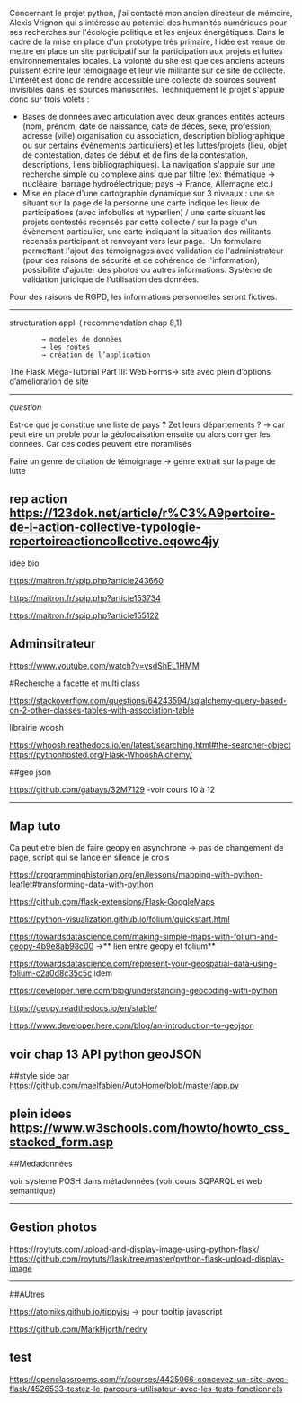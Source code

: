 
Concernant le projet python, j'ai contacté mon ancien directeur de mémoire, Alexis Vrignon qui s'intéresse au potentiel des humanités numériques pour ses recherches sur l'écologie politique et les enjeux énergétiques. Dans le cadre de la mise en place d'un prototype très primaire, l'idée est venue de mettre en place un site participatif sur la participation aux projets et luttes environnementales locales. La volonté du site est que ces anciens acteurs puissent écrire leur témoignage et leur vie militante sur ce site de collecte. L'intérêt est donc de rendre accessible une collecte de sources souvent invisibles dans les sources manuscrites. Techniquement le projet s'appuie donc sur trois volets :

- Bases de données avec articulation avec deux grandes entités acteurs (nom, prénom, date de naissance, date de décès, sexe, profession, adresse (ville),organisation ou association, description bibliographique ou sur certains évènements particuliers) et les luttes/projets (lieu, objet de contestation, dates de début et de fins de la contestation, descriptions, liens bibliographiques). La navigation s'appuie sur une recherche simple ou complexe ainsi que par filtre (ex: thématique -> nucléaire, barrage hydroélectrique; pays -> France, Allemagne etc.)
- Mise en place d'une cartographie dynamique sur 3 niveaux : une se situant sur la page de la personne une carte indique les lieux de participations (avec infobulles et hyperlien) / une carte situant les projets contestés recensés par cette collecte / sur la page d'un évènement particulier, une carte indiquant la situation des militants recensés participant et renvoyant vers leur page.
-Un formulaire permettant l'ajout des témoignages avec validation de l'administrateur (pour des raisons de sécurité et de cohérence de l'information), possibilité d'ajouter des photos ou autres informations. Système de validation juridique de l'utilisation des données.

Pour des raisons de RGPD, les informations personnelles seront fictives.




--------------------------------------------------------------------------------------------------------------------

structuration appli ( recommendation chap 8,1)

			→ modeles de données
			→ les routes
			→ création de l’application

The Flask Mega-Tutorial Part III: Web Forms→ site avec plein d’options d’amelioration de site


---

*question*

Est-ce que je constitue une liste de pays ? Zet leurs départements ? → car peut etre un proble pour la géolocaisation ensuite ou alors corriger les données. Car ces codes peuvent etre noramlisés


Faire un genre de citation de témoignage → genre extrait sur la page de lutte


rep action https://123dok.net/article/r%C3%A9pertoire-de-l-action-collective-typologie-repertoireactioncollective.eqowe4jy
---


idee bio 

https://maitron.fr/spip.php?article243660

https://maitron.fr/spip.php?article153734

https://maitron.fr/spip.php?article155122


## Adminsitrateur

https://www.youtube.com/watch?v=ysdShEL1HMM


#Recherche a facette et multi class

https://stackoverflow.com/questions/64243594/sqlalchemy-query-based-on-2-other-classes-tables-with-association-table

librairie woosh

https://whoosh.reathedocs.io/en/latest/searching.html#the-searcher-object
https://pythonhosted.org/Flask-WhooshAlchemy/


##geo json

https://github.com/gabays/32M7129 -voir cours 10 à 12

---

## Map tuto

Ca peut etre bien de faire geopy en asynchrone -> pas de changement de page, script qui se lance en silence je crois

https://programminghistorian.org/en/lessons/mapping-with-python-leaflet#transforming-data-with-python


https://github.com/flask-extensions/Flask-GoogleMaps

https://python-visualization.github.io/folium/quickstart.html

https://towardsdatascience.com/making-simple-maps-with-folium-and-geopy-4b9e8ab98c00  ->** lien entre geopy et folium**

https://towardsdatascience.com/represent-your-geospatial-data-using-folium-c2a0d8c35c5c    idem


https://developer.here.com/blog/understanding-geocoding-with-python

https://geopy.readthedocs.io/en/stable/

https://www.developer.here.com/blog/an-introduction-to-geojson

voir chap 13 API python
geoJSON
---
##style side bar
https://github.com/maelfabien/AutoHome/blob/master/app.py


plein idees
https://www.w3schools.com/howto/howto_css_stacked_form.asp
---
##Medadonnées 

voir systeme POSH dans métadonnées  (voir cours SQPARQL et web semantique)

---
## Gestion photos

https://roytuts.com/upload-and-display-image-using-python-flask/
https://github.com/roytuts/flask/tree/master/python-flask-upload-display-image


---
##AUtres

https://atomiks.github.io/tippyjs/   -> pour tooltip javascript

https://github.com/MarkHjorth/nedry

## test

https://openclassrooms.com/fr/courses/4425066-concevez-un-site-avec-flask/4526533-testez-le-parcours-utilisateur-avec-les-tests-fonctionnels
